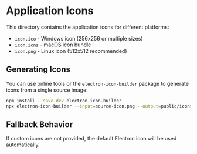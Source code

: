 
# Application Icons

This directory contains the application icons for different platforms:

- `icon.ico` - Windows icon (256x256 or multiple sizes)
- `icon.icns` - macOS icon bundle
- `icon.png` - Linux icon (512x512 recommended)

## Generating Icons

You can use online tools or the `electron-icon-builder` package to generate icons from a single source image:

```bash
npm install --save-dev electron-icon-builder
npx electron-icon-builder --input=source-icon.png --output=public/icons/
```

## Fallback Behavior

If custom icons are not provided, the default Electron icon will be used automatically.

